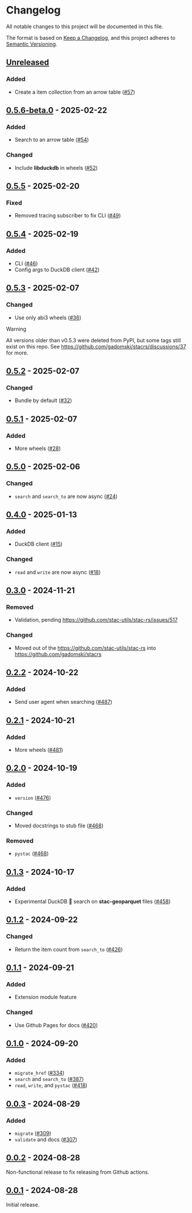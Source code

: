 # Changelog

All notable changes to this project will be documented in this file.

The format is based on [Keep a Changelog](https://keepachangelog.com/en/1.0.0/), and this project adheres to [Semantic Versioning](https://semver.org/spec/v2.0.0.html).

## [Unreleased]

### Added

- Create a item collection from an arrow table ([#57](https://github.com/stac-utils/stacrs/pull/57))

## [0.5.6-beta.0] - 2025-02-22

### Added

- Search to an arrow table ([#54](https://github.com/stac-utils/stacrs/pull/54))

### Changed

- Include **libduckdb** in wheels ([#52](https://github.com/stac-utils/stacrs/pull/52))

## [0.5.5] - 2025-02-20

### Fixed

- Removed tracing subscriber to fix CLI ([#49](https://github.com/stac-utils/stacrs/pull/49))

## [0.5.4] - 2025-02-19

### Added

- CLI ([#46](https://github.com/stac-utils/stacrs/pull/46))
- Config args to DuckDB client ([#42](https://github.com/stac-utils/stacrs/pull/42))

## [0.5.3] - 2025-02-07

### Changed

- Use only abi3 wheels ([#36](https://github.com/gadomski/stacrs/pull/36))

> [!WARNING]
> All versions older than v0.5.3 were deleted from PyPI, but some tags still exist on this repo.
> See <https://github.com/gadomski/stacrs/discussions/37> for more.

## [0.5.2] - 2025-02-07

### Changed

- Bundle by default ([#32](https://github.com/gadomski/stacrs/pull/32))

## [0.5.1] - 2025-02-07

### Added

- More wheels ([#28](https://github.com/gadomski/stacrs/pull/28))

## [0.5.0] - 2025-02-06

### Changed

- `search` and `search_to` are now async ([#24](https://github.com/gadomski/stacrs/pull/24))

## [0.4.0] - 2025-01-13

### Added

- DuckDB client ([#15](https://github.com/gadomski/stacrs/pull/15))

### Changed

- `read` and `write` are now async ([#18](https://github.com/gadomski/stacrs/pull/18))

## [0.3.0] - 2024-11-21

### Removed

- Validation, pending <https://github.com/stac-utils/stac-rs/issues/517>

### Changed

- Moved out of the <https://github.com/stac-utils/stac-rs> into <https://github.com/gadomski/stacrs>

## [0.2.2] - 2024-10-22

### Added

- Send user agent when searching ([#487](https://github.com/stac-utils/stac-rs/pull/487))

## [0.2.1] - 2024-10-21

### Added

- More wheels ([#481](https://github.com/stac-utils/stac-rs/pull/481))

## [0.2.0] - 2024-10-19

### Added

- `version` ([#476](https://github.com/stac-utils/stac-rs/pull/476))

### Changed

- Moved docstrings to stub file ([#468](https://github.com/stac-utils/stac-rs/pull/468))

### Removed

- `pystac` ([#468](https://github.com/stac-utils/stac-rs/pull/468))

## [0.1.3] - 2024-10-17

### Added

- Experimental DuckDB 🦆 search on **stac-geoparquet** files ([#458](https://github.com/stac-utils/stac-rs/pull/458))

## [0.1.2] - 2024-09-22

### Changed

- Return the item count from `search_to` ([#426](https://github.com/stac-utils/stac-rs/pull/426))

## [0.1.1] - 2024-09-21

### Added

- Extension module feature

### Changed

- Use Github Pages for docs ([#420](https://github.com/stac-utils/stac-rs/pull/420))

## [0.1.0] - 2024-09-20

### Added

- `migrate_href` ([#334](https://github.com/stac-utils/stac-rs/pull/334))
- `search` and `search_to` ([#387](https://github.com/stac-utils/stac-rs/pull/387))
- `read`, `write`, and `pystac` ([#418](https://github.com/stac-utils/stac-rs/pull/418))

## [0.0.3] - 2024-08-29

### Added

- `migrate` ([#309](https://github.com/stac-utils/stac-rs/pull/309))
- `validate` and docs ([#307](https://github.com/stac-utils/stac-rs/pull/307))

## [0.0.2] - 2024-08-28

Non-functional release to fix releasing from Github actions.

## [0.0.1] - 2024-08-28

Initial release.

[Unreleased]: https://github.com/gadomski/stacrs/compare/v0.5.6-beta.0...main
[0.5.6-beta.0]: https://github.com/gadomski/stacrs/compare/v0.5.5...v0.5.6-beta.0
[0.5.5]: https://github.com/gadomski/stacrs/compare/v0.5.4...v0.5.5
[0.5.4]: https://github.com/gadomski/stacrs/compare/v0.5.3...v0.5.4
[0.5.3]: https://github.com/gadomski/stacrs/compare/v0.5.2...v0.5.3
[0.5.2]: https://github.com/gadomski/stacrs/compare/v0.5.1...v0.5.2
[0.5.1]: https://github.com/gadomski/stacrs/compare/v0.5.0...v0.5.1
[0.5.0]: https://github.com/gadomski/stacrs/compare/v0.4.0...v0.5.0
[0.4.0]: https://github.com/gadomski/stacrs/compare/v0.3.0...v0.4.0
[0.3.0]: https://github.com/gadomski/stacrs/releases/tag/v0.3.0
[0.2.2]: https://github.com/stac-utils/stac-rs/compare/python-v0.2.1...python-v0.2.2
[0.2.1]: https://github.com/stac-utils/stac-rs/compare/python-v0.2.0...python-v0.2.1
[0.2.0]: https://github.com/stac-utils/stac-rs/compare/python-v0.1.3...python-v0.2.0
[0.1.3]: https://github.com/stac-utils/stac-rs/compare/python-v0.1.2...python-v0.1.3
[0.1.2]: https://github.com/stac-utils/stac-rs/compare/python-v0.1.1...python-v0.1.2
[0.1.1]: https://github.com/stac-utils/stac-rs/compare/python-v0.1.0...python-v0.1.1
[0.1.0]: https://github.com/stac-utils/stac-rs/compare/python-v0.0.3...python-v0.1.0
[0.0.3]: https://github.com/stac-utils/stac-rs/compare/python-v0.0.2...python-v0.0.3
[0.0.2]: https://github.com/stac-utils/stac-rs/compare/python-v0.0.1...python-v0.0.2
[0.0.1]: https://github.com/stac-utils/stac-rs/releases/tag/python-v0.0.1

<!-- markdownlint-disable-file MD024 -->
